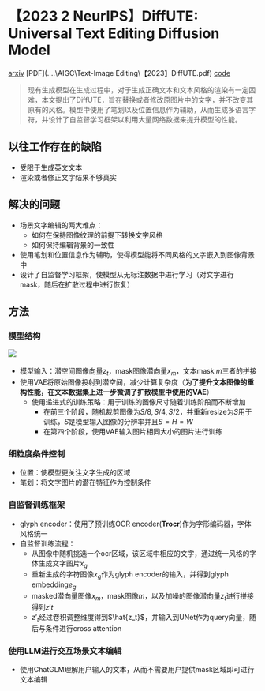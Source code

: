 # 【2023 2 NeurIPS】DiffUTE: Universal Text Editing Diffusion Model

[arxiv](https://arxiv.org/abs/2305.10825) [PDF](..\..\AIGC\Text-Image Editing\【2023】DiffUTE.pdf) [code](https://github.com/chenhaoxing/DiffUTE) 

> 现有生成模型在生成过程中，对于生成正确文本和文本风格的渲染有一定困难，本文提出了DiffUTE，旨在替换或者修改原图片中的文字，并不改变其原有的风格。模型中使用了笔划以及位置信息作为辅助，从而生成多语言字符，并设计了自监督学习框架以利用大量网络数据来提升模型的性能。

## 以往工作存在的缺陷

- 受限于生成英文文本
- 渲染或者修正文字结果不够真实

## 解决的问题

- 场景文字编辑的两大难点：
    - 如何在保持图像纹理的前提下转换文字风格
    - 如何保持编辑背景的一致性
- 使用笔划和位置信息作为辅助，使得模型能将不同风格的文字嵌入到图像背景中
- 设计了自监督学习框架，使模型从无标注数据中进行学习（对文字进行mask，随后在扩散过程中进行恢复）

## 方法

### 模型结构

![](..\..\论文笔记\AIGC\fig\DiffUTE_1.png)

- 模型输入：潜空间图像向量$z_t$，mask图像潜向量$x_m$，文本mask $m$三者的拼接
- 使用VAE将原始图像投射到潜空间，减少计算复杂度（**为了提升文本图像的重构性能，在文本数据集上进一步微调了扩散模型中使用的VAE**）
    - 使用递进式的训练策略：用于训练的图像尺寸随着训练阶段而不断增加
        - 在前三个阶段，随机裁剪图像为$S/8,S/4,S/2$，并重新resize为$S$用于训练，$S$是模型输入图像的分辨率并且$S=H=W$
        - 在第四个阶段，使用VAE输入图片相同大小的图片进行训练

### 细粒度条件控制

- 位置：使模型更关注文字生成的区域
- 笔划：将文字图片的潜在特征作为控制条件

### 自监督训练框架

- glyph encoder：使用了预训练OCR encoder(**Trocr**)作为字形编码器，字体风格统一
- 自监督训练流程：
    - 从图像中随机挑选一个ocr区域，该区域中相应的文字，通过统一风格的字体生成文字图片$x_g$
    - 重新生成的字符图像$x_g$作为glyph encoder的输入，并得到glyph embedding$e_g$
    - masked潜向量图像$x_m$，mask图像$m$，以及加噪的图像潜向量$z_t$进行拼接得到$z't$
    - $z'_t$经过卷积调整维度得到$\hat{z_t}$，并输入到UNet作为query向量，随后与条件进行cross attention

### 使用LLM进行交互场景文本编辑

- 使用ChatGLM理解用户输入的文本，从而不需要用户提供mask区域即可进行文本编辑